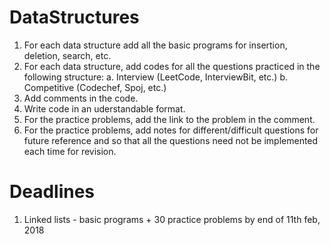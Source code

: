 # DataStructures

1. For each data structure add all the basic programs for insertion, deletion, search, etc.
2. For each data structure, add codes for all the questions practiced in the following structure:
	a. Interview (LeetCode, InterviewBit, etc.)
	b. Competitive (Codechef, Spoj, etc.)
3. Add comments in the code.
4. Write code in an uderstandable format.
5. For the practice problems, add the link to the problem in the comment.
6. For the practice problems, add notes for different/difficult questions for future reference and so that all the questions need not be implemented each time for revision.


# Deadlines

1. Linked lists - basic programs + 30 practice problems by end of 11th feb, 2018
